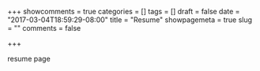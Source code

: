 +++
showcomments = true
categories = []
tags = []
draft = false
date = "2017-03-04T18:59:29-08:00"
title = "Resume"
showpagemeta = true
slug = ""
comments = false

+++

resume page